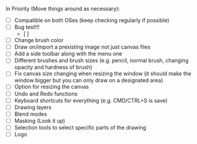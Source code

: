 In Priority (Move things around as necessary):
- [ ] Compatible on both OSes (keep checking regularly if possible)
- [ ] Bug test!!!
  - [ ]
- [ ] Change brush color
- [ ] Draw on/import a prexisting image not just canvas files
- [ ] Add a side toolbar along with the menu one
- [ ] Different brushes and brush sizes (e.g. pencil, normal brush, changing opacity and hardness of brush)
- [ ] Fix canvas size changing when resizing the window (it should make the window bigger but you can only draw on a designated area)
- [ ] Option for resizing the canvas
- [ ] Undo and Redo functions
- [ ] Keyboard shortcuts for everything (e.g. CMD/CTRL+S is save)
- [ ] Drawing layers
- [ ] Blend modes
- [ ] Masking (Look it up)
- [ ] Selection tools to select specific parts of the drawing
- [ ] Logo
